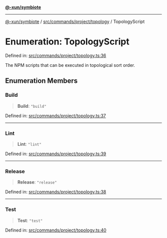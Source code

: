 [**@-xun/symbiote**](../../../../../README.md)

***

[@-xun/symbiote](../../../../../README.md) / [src/commands/project/topology](../README.md) / TopologyScript

# Enumeration: TopologyScript

Defined in: [src/commands/project/topology.ts:36](https://github.com/Xunnamius/symbiote/blob/93db40a191a3211953c897ee68551b6408725320/src/commands/project/topology.ts#L36)

The NPM scripts that can be executed in topological sort order.

## Enumeration Members

### Build

> **Build**: `"build"`

Defined in: [src/commands/project/topology.ts:37](https://github.com/Xunnamius/symbiote/blob/93db40a191a3211953c897ee68551b6408725320/src/commands/project/topology.ts#L37)

***

### Lint

> **Lint**: `"lint"`

Defined in: [src/commands/project/topology.ts:39](https://github.com/Xunnamius/symbiote/blob/93db40a191a3211953c897ee68551b6408725320/src/commands/project/topology.ts#L39)

***

### Release

> **Release**: `"release"`

Defined in: [src/commands/project/topology.ts:38](https://github.com/Xunnamius/symbiote/blob/93db40a191a3211953c897ee68551b6408725320/src/commands/project/topology.ts#L38)

***

### Test

> **Test**: `"test"`

Defined in: [src/commands/project/topology.ts:40](https://github.com/Xunnamius/symbiote/blob/93db40a191a3211953c897ee68551b6408725320/src/commands/project/topology.ts#L40)
